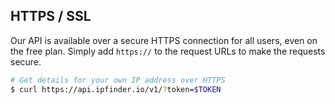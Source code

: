 ## HTTPS / SSL

Our API is available over a secure HTTPS connection for all users, even on the free plan. Simply add ```https://``` to the request URLs to make the requests secure.

````bash
# Get details for your own IP address over HTTPS
$ curl https://api.ipfinder.io/v1/?token=$TOKEN
````
